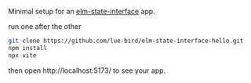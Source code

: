 Minimal setup for an [elm-state-interface](https://dark.elm.dmy.fr/packages/lue-bird/elm-state-interface/latest/) app.

run one after the other
```bash
git clone https://github.com/lue-bird/elm-state-interface-hello.git
npm install
npx vite
```
then open http://localhost:5173/ to see your app.
